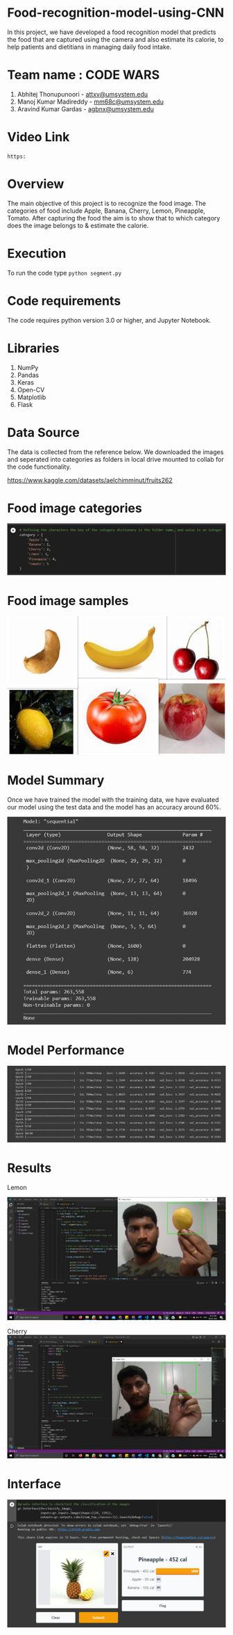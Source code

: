 # Food-recognition-model-using-CNN

In this project, we have developed a food recognition model that predicts the food that are captured using the camera and also estimate its calorie, to help patients and dietitians in managing daily food intake.

# Team name : CODE WARS

1. Abhitej Thonupunoori - attxv@umsystem.edu 
2. Manoj Kumar Madireddy - mm68c@umsystem.edu
3. Aravind Kumar Gardas - agbnx@umsystem.edu

# Video Link
```
https:
```
# Overview
The main objective of this project is to recognize the food image. The categories of food include Apple, Banana, Cherry, Lemon, Pineapple, Tomato. After capturing the food the aim is to show that to which category does the image belongs to & estimate the calorie.

# Execution
To run the code type ```python segment.py``` 

# Code requirements
The code requires python version 3.0 or higher, and Jupyter Notebook.

# Libraries
1. NumPy
2. Pandas
3. Keras
4. Open-CV
5. Matplotlib
6. Flask

# Data Source

The data is collected from the reference below. We downloaded the images and seperated into categories as folders in local drive mounted to collab for the code functionality.

https://www.kaggle.com/datasets/aelchimminut/fruits262 

# Food image categories
![](document%20images/Categories.png)

# Food image samples
![](document%20images/sample.png) 

# Model Summary

Once we have trained the model with the training data, we have evaluated our model using the test data and the model has an accuracy around 60%.

![](document%20images/modelsummary.png) 

# Model Performance
![](document%20images/modelperformance.png) 

# Results

Lemon

![](screenshots/Lemon.jpeg)

Cherry
![](screenshots/Cherry.jpeg)

# Interface
![](document%20images/interface2.png) 
